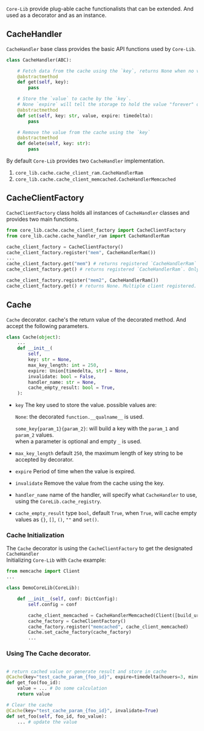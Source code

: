 `Core-Lib` provide plug-able cache functionalists that can be extended. And used as a decorator and as an instance.

## CacheHandler

`CacheHandler` base class provides the basic API functions used by `Core-Lib`.

```python
class CacheHandler(ABC):

    # Fetch data from the cache using the `key`, returns None when no value was found
    @abstractmethod
    def get(self, key):
        pass

    # Store the `value` to cache by the `key`.
    # None `expire` will tell the storage to hold the value "forever" or after the designated period expires
    @abstractmethod
    def set(self, key: str, value, expire: timedelta):
        pass

    # Remove the value from the cache using the `key`
    @abstractmethod
    def delete(self, key: str):
        pass
```

By default `Core-Lib` provides two `CacheHandler` implementation.   
1. `core_lib.cache.cache_client_ram.CacheHandlerRam`
2. `core_lib.cache.cache_client_memcached.CacheHandlerMemcached`


## CacheClientFactory

`CacheClientFactory` class holds all instances of `CacheHandler` classes and provides two main functions.

```python
from core_lib.cache.cache_client_factory import CacheClientFactory
from core_lib.cache.cache_handler_ram import CacheHandlerRam

cache_client_factory = CacheClientFactory()
cache_client_factory.register("mem", CacheHandlerRam())
...
cache_client_factory.get("mem") # returns registered `CacheHandlerRam`
cache_client_factory.get() # returns registered `CacheHandlerRam`. Only when a single client is registered, 

cache_client_factory.register("mem2", CacheHandlerRam())
cache_client_factory.get() # returns None. Multiple client registered.
``` 


## Cache

`Cache` decorator. cache's the return value of the decorated method. And accept the following parameters.

```python
class Cache(object):
    ...
    def __init__(
        self,
        key: str = None,
        max_key_length: int = 250,
        expire: Union[timedelta, str] = None,
        invalidate: bool = False,
        handler_name: str = None,
        cache_empty_result: bool = True,
    ):
```
* `key` The key used to store the value. possible values are:
   
    `None`: the decorated  `function.__qualname__` is used.     
    
    `some_key{param_1}{param_2}`: will build a key with the `param_1` and `param_2` values.     
    when a parameter is optional and empty `_` is used. 
* `max_key_length` default `250`, the maximum length of key string to be accepted by decorator.
* `expire` Period of time when the value is expired.
* `invalidate` Remove the value from the cache using the key.
* `handler_name` name of the handler, will specify what `CacheHandler` to use, using the `CoreLib.cache_registry`.
* `cache_empty_result` type `bool`, default `True`, when `True`, will cache empty values as `{}`, `[]`, `()`, `""` and `set()`.


### Cache Initialization

The `Cache` decorator is using the `CacheClientFactory` to get the designated `CacheHandler`   
Initializing `Core-Lib` with `Cache` example: 

```python
from memcache import Client
...

class DemoCoreLib(CoreLib):

    def __init__(self, conf: DictConfig):
        self.config = conf

        cache_client_memcached = CacheHandlerMemcached(Client([build_url(**self.config.memcached)]))
        cache_factory = CacheClientFactory()
        cache_factory.register("memcached", cache_client_memcached)
        Cache.set_cache_factory(cache_factory)
        ...
``` 

### Using The Cache decorator.

```python

# return cached value or generate result and store in cache
@Cache(key="test_cache_param_{foo_id}", expire=timedelta(houers=3, minutes=2, seconds=1))
def get_foo(foo_id):
    value = ... # Do some calculation
    return value

# Clear the cache 
@Cache(key="test_cache_param_{foo_id}", invalidate=True)
def set_foo(self, foo_id, foo_value):
    ... # update the value

```
 
